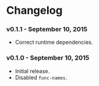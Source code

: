 # Changelog

### v0.1.1 - September 10, 2015

- Correct runtime dependencies.

### v0.1.0 - September 10, 2015

- Initial release.
- Disabled `func-names`.
